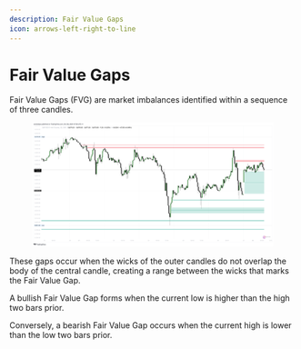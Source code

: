```yaml
---
description: Fair Value Gaps
icon: arrows-left-right-to-line
---
```


# Fair Value Gaps

Fair Value Gaps (FVG) are market imbalances identified within a sequence of three candles.

<figure><img src="../../.gitbook/assets/docs-fvg-003 (1).png" alt=""><figcaption></figcaption></figure>

These gaps occur when the wicks of the outer candles do not overlap the body of the central candle, creating a range between the wicks that marks the Fair Value Gap.

A bullish Fair Value Gap forms when the current low is higher than the high two bars prior.

Conversely, a bearish Fair Value Gap occurs when the current high is lower than the low two bars prior.
